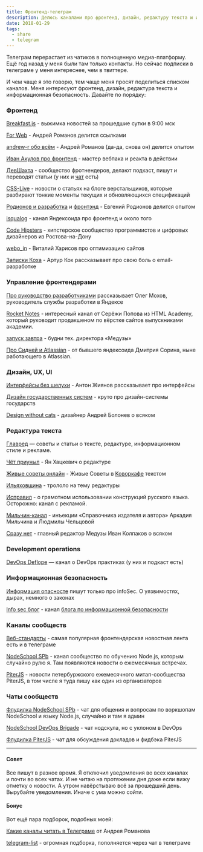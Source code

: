 ```yaml
---
title: Фронтенд-телеграм
description: Делюсь каналами про фронтенд, дизайн, редактуру текста и инфо-безопасность
date: 2018-01-29
tags:
  - share
  - telegram
---
```


Телеграм перерастает из чатиков в полноценную медиа-платформу. Ещё год назад у меня были там только контакты. Но сейчас подписки в телеграме у меня интереснее, чем в твиттере.

И чем чаще я это говорю, тем чаще меня просят поделиться списком каналов. Меня интересуют фронтенд, дизайн, редактура текста и информационная безопасность. Давайте по порядку:

### Фронтенд

[Breakfast.js](https://t.me/breakfastjs) - выжимка новостей за прошедшие сутки в 9:00 мск

[For Web](https://t.me/forwebdev) - Андрей Романов делится ссылками

[andrew-r обо всём](https://t.me/andrew_r_notes) - Андрей Романов (да-да, снова он) делится опытом

[Иван Акулов про фронтенд](https://t.me/iamakulov_channel) - мастер вебпака и реакта в действии

[ДевШахта](https://t.me/devSchachtChannel) - сообщество фротнендеров, делают подкаст, пишут и переводят статьи (у них и [чат](https://t.me/devSchacht) есть)

[CSS-Live](https://t.me/css_live_news) - новости о статьях на блоге верстальщиков, которые разбирают тонкие моменты текущих и обновляющихся спецификаций

[Родионов и разработка](https://t.me/joinchat/AAAAAE--HPaYhq7cN4gyJQ) и [фронтэнд](https://t.me/joinchat/AAAAAEJm-90MEdkLhYprhw) - Евгений Родионов делится опытом

[isqualog](https://t.me/isqualog) - канал Яндексоида про фронтенд и около того

[Code Hipsters](https://t.me/codehipsters) - хипстерское сообщество программистов и цифровых дизайнеров из Ростова-на-Дону

[webo_in](https://t.me/webo_ru) - Виталий Харисов про оптимизацию сайтов

[Записки Коха](https://t.me/emaildev) - Артур Кох рассказывает про свою боль о email-разработке

### Управление фронтендерами

[Про руководство разработчиками](https://t.me/teamleading) рассказывает Олег Мохов, руководитель службы разработки в Яндексе

[Rocket Notes](https://t.me/rocket_notes) - интересный канал от Серёжи Попова из HTML Academy, который руководит продакшеном по вёрстке сайтов выпускниками академии.

[запуск завтра](https://t.me/ctodaily) - будни тех. директора «Медузы»

[Про Сидней и Atlassian](https://t.me/dmitriisorin) - от бывшего яндексоида Дмитрия Сорина, ныне работающего в Atlassian.

### Дизайн, UX, UI

[Интерфейсы без шелухи](https://t.me/dangry) - Антон Жиянов рассказывает про интерфейсы

[Дизайн государственных систем](https://t.me/govdesign) - круто про дизайн-системы государств

[Design without cats](https://t.me/design_without_cats) - дизайнер Андрей Болонев о всяком

### Редактура текста

[Главред](https://t.me/glvrdru) — советы и статьи о тексте, редактуре, информационном стиле и рекламе.

[Чёт приуныл](https://t.me/priunil) - Ян Хацкевич о редактуре

[Живые советы онлайн](https://t.me/livesoviet) - Живые Советы в [Коворкафе](https://bureau.ru/coworkafe/) текстом

[Ильяховщина](https://t.me/ilyahov_daily) - трололо на тему редактуры

[Исправил](https://t.me/ispravil) - о грамотном использовании конструкций русского языка. Осторожно: канал с рекламой.

[Мильчин-канал](https://t.me/milchinchannel) - инъекции «Справочника издателя и автора» Аркадия Мильчина и Людмилы Чельцовой

[Сразу нет](https://t.me/srazunet) - главный редактор Медузы Иван Колпаков о всяком

### Development operations

[DevOps Deflope](https://t.me/devops_deflope) — канал о DevOps практиках (у них и подкаст есть)

### Информационная безопасность

[Информация опасносте](https://t.me/alexmakus) пишут только про infoSec. О уязвимостях, дырах, немного о законах

[Info sec блог](https://t.me/vulns) - канал [блога по информационной безопасности](https://securityz.net/)

### Каналы сообществ

[Веб-стандарты](https://t.me/webstandards_ru) - самая популярная фронтендерская новостная лента есть и в телеграме

[NodeSchool SPb](https://t.me/nodeschoolspb) - канал сообщество по обучению Node.js, которым случайно рулю я. Там появляются новости о ежемесячных встречах.

[PiterJS](https://t.me/piterjs) - новости петербуржского ежемесячного митап-сообщества PiterJS, в том числе я туда пишу как один из организаторов

### Чаты сообществ

[Флудилка NodeSchool SPb](https://t.me/nodeschoolspb_group) - чат для общения и вопросам по воркшопам NodeSchool и языку Node.js, случайно и там я админ

[NodeSchool DevOps Brigade](https://t.me/nodeschool_devops_ru) - чат нодскула, но с уклоном в DevOps

[Флудилка PiterJS](https://t.me/piterjsflood) - чат для обсуждения докладов и фидбэка PiterJS

<hr>

#### Совет

Все пишут в разное время. Я отключил уведомления во всех каналах и&nbsp;почти во всех чатах. И не читаю на протяжении дня даже если вижу отметку о новости. А утром навёрстываю всё за прошедший день. Вырубайте уведомления. Иначе с ума можно сойти.

#### Бонус

Вот ещё пара подборок, подобных моей:

[Какие каналы читать в Телеграме](http://andrew-r.ru/notes/telegram-channels) от Андрея Романова

[telegram-list](https://github.com/goq/telegram-list) - огромная подборка, пополняется через чат в телеграме
